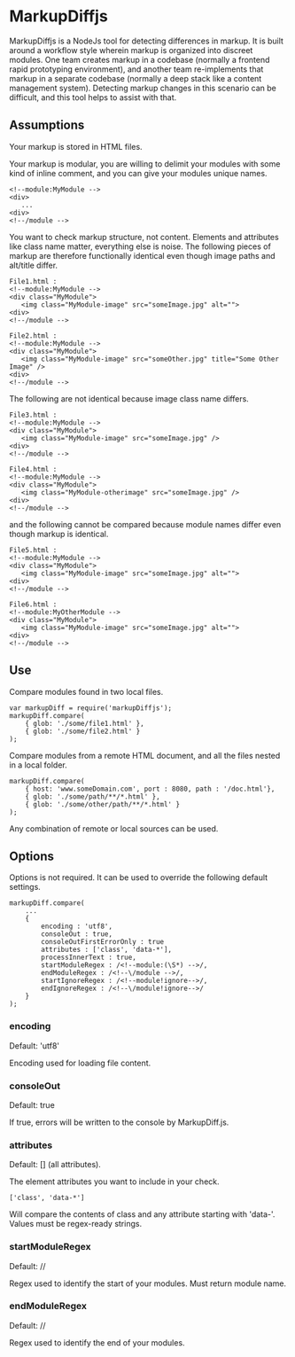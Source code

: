 # MarkupDiffjs

MarkupDiffjs is a NodeJs tool for detecting differences in markup. It is built around a workflow style wherein markup is organized into discreet modules. One team creates markup in a codebase (normally a frontend rapid prototyping environment), and another team re-implements that markup in a separate codebase (normally a deep stack like a content management system). Detecting markup changes in this scenario can be difficult, and this tool helps to assist with that.

## Assumptions

Your markup is stored in HTML files.

Your markup is modular, you are willing to delimit your modules with some kind of inline comment, and you can give your modules unique names.

    <!--module:MyModule -->
    <div>
       ...
    <div>
    <!--/module -->

You want to check markup structure, not content. Elements and attributes like class name matter, everything else is noise. The following pieces of markup are therefore functionally identical even though image paths and alt/title differ.

    File1.html :
    <!--module:MyModule -->
    <div class="MyModule">
       <img class="MyModule-image" src="someImage.jpg" alt="">
    <div>
    <!--/module -->

    File2.html :
    <!--module:MyModule -->
    <div class="MyModule">
       <img class="MyModule-image" src="someOther.jpg" title="Some Other Image" />
    <div>
    <!--/module -->

The following are not identical because image class name differs.

    File3.html :
    <!--module:MyModule -->
    <div class="MyModule">
       <img class="MyModule-image" src="someImage.jpg" />
    <div>
    <!--/module -->

    File4.html :
    <!--module:MyModule -->
    <div class="MyModule">
       <img class="MyModule-otherimage" src="someImage.jpg" />
    <div>
    <!--/module -->

and the following cannot be compared because module names differ even though markup is identical.

    File5.html :
    <!--module:MyModule -->
    <div class="MyModule">
       <img class="MyModule-image" src="someImage.jpg" alt="">
    <div>
    <!--/module -->

    File6.html :
    <!--module:MyOtherModule -->
    <div class="MyModule">
       <img class="MyModule-image" src="someImage.jpg" alt="">
    <div>
    <!--/module -->

## Use

Compare modules found in two local files.

    var markupDiff = require('markupDiffjs');
    markupDiff.compare(
        { glob: './some/file1.html' },
        { glob: './some/file2.html' }
    );

Compare modules from a remote HTML document, and all the files nested in a local folder.

    markupDiff.compare(
        { host: 'www.someDomain.com', port : 8080, path : '/doc.html'},
        { glob: './some/path/**/*.html' },
        { glob: './some/other/path/**/*.html' }
    );

Any combination of remote or local sources can be used.

## Options

Options is not required. It can be used to override the following default settings.

    markupDiff.compare(
        ...
        {
            encoding : 'utf8',
            consoleOut : true,
            consoleOutFirstErrorOnly : true
            attributes : ['class', 'data-*'],
            processInnerText : true,
            startModuleRegex : /<!--module:(\S*) -->/,
            endModuleRegex : /<!--\/module -->/,
            startIgnoreRegex : /<!--module!ignore-->/,
            endIgnoreRegex : /<!--\/module!ignore-->/
        }
    );

### encoding

Default: 'utf8'

Encoding used for loading file content.

### consoleOut

Default: true

If true,  errors will be written to the console by MarkupDiff.js.

### attributes

Default:  [] (all attributes).

The element attributes you want to include in your check.

    ['class', 'data-*']

Will compare the contents of class and any attribute starting with 'data-'. Values must be regex-ready strings.

### startModuleRegex

Default: /<!--module:(\S*) -->/

Regex used to identify the start of your modules. Must return module name.

### endModuleRegex

Default:  /<!--\/module -->/

Regex used to identify the end of your modules.

